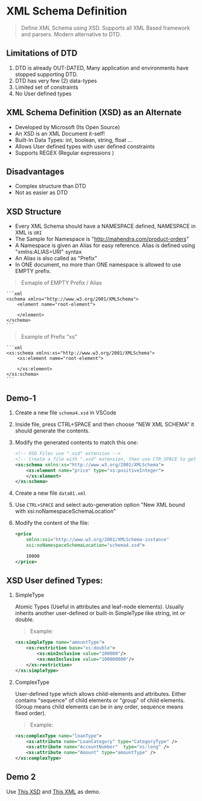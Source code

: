 # XML Schema Definition

> Define XML Schema using XSD. Supports all XML Based framework and parsers. Modern alternative to DTD.

## Limitations of DTD

1. DTD is already OUT-DATED, Many application and environments have stopped supporting DTD.
2. DTD has very few (2) data-types
3. Limited set of constraints
4. No User defined types

## XML Schema Definition (XSD) as an Alternate
*   Developed by Microsoft (Its Open Source)
*   An XSD is an XML Document it-self!
*   Built-In Data Types: int, boolean, string, float ... 
*   Allows User defined types with user defined constraints
*   Supports REGEX (Regular expressions )

## Disadvantages
*   Complex structure than DTD
*   Not as easier as DTD


## XSD Structure

- Every XML Schema should have a NAMESPACE defined, NAMESPACE in XML is `URI`
- The Sample for Namespace is "http://mahendra.com/product-orders"
- A Namespace is given an Alias for easy reference. Alias is defined using "xmlns:ALIAS=URI" syntax
- An Alias is also called as "Prefix"
- In ONE document, no more than ONE namespace is allowed to use EMPTY prefix.

> Exmaple of EMPTY Prefix / Alias

    ```xml
    <schema xmlns="http://www.w3.org/2001/XMLSchema">
        <element name="root-element">
            
        </element>
    </schema>
    ```

> Example of Prefix "xs"

    ```xml
    <xs:schema xmlns:xs="http://www.w3.org/2001/XMLSchema">
        <xs:element name="root-element">
            
        </xs:element>
    </xs:schema>
    ```

## Demo-1 

1.  Create a new file `schema4.xsd` in VSCode
2.  Inside file, press CTRL+SPACE and then choose "NEW XML SCHEMA" it should generate the contents.
3.  Modify the generated contents to match this one:

    ```xml
    <!-- XSD Files use ".xsd" extension -->
    <!-- Create a file with ".xsd" extension, then use CTR_SPACE to get auto-generation options: "New XML Schema" -->
    <xs:schema xmlns:xs="http://www.w3.org/2001/XMLSchema">
        <xs:element name="price" type="xs:positiveInteger">
        </xs:element>
    </xs:schema>
    ```

4.  Create a new file `data01.xml`
5.  Use `CTRL+SPACE` and select auto-generation option "New XML bound with xsi:noNamespaceSchemaLocation"
6.  Modify the content of the file:

    ```xml
    <price
        xmlns:xsi="http://www.w3.org/2001/XMLSchema-instance"
        xsi:noNamespaceSchemaLocation="schema4.xsd">

        10000
    </price>
    ```

## XSD User defined Types:

1.  SimpleType

    Atomic Types (Useful in attributes and leaf-node elements). Usually inherits another user-defined or built-in SimpleType like string, int or double.

    > Example:
    ```xml
    <xs:simpleType name="amountType">
        <xs:restriction base="xs:double">
            <xs:minInclusive value="100000"/>
            <xs:maxInclusive value="100000000"/>
        </xs:restriction>
    </xs:simpleType>
    ```

2.  ComplexType

    User-defined type which allows child-elements and attributes. Either contains "sequence" of child elements or "group" of child elements. (Group means child elements can be in any order, sequence means fixed order).

    > Example:
    ```xml
    <xs:complexType name="loanType">
        <xs:attribute name="LoanCategory" type="CategoryType" />
        <xs:attribute name="AccountNumber"  type="xs:long" />
        <xs:attribute name="Amount" type="amountType" />
    </xs:complexType>
    ```

## Demo 2 
Use [This XSD](./loan.xsd) and [This XML](./loan.xml) as demo.